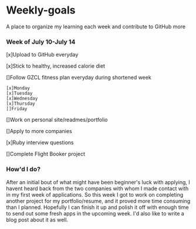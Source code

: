 # Weekly-goals
A place to organize my learning each week and contribute to GitHub more

### Week of July 10-July 14

[x]Upload to GitHub everyday

[x]Stick to healthy, increased calorie diet

[]Follow GZCL fitness plan everyday during shortened week

    [x]Monday
    [x]Tuesday
    [x]Wednesday
    [x]Thursday
    []Friday

[]Work on personal site/readmes/portfolio

[]Apply to more companies

[x]Ruby interview questions

[]Complete Flight Booker project

### How'd I do?
After an initial bout of what might have been beginner's luck with applying, I havent heard back from the two companies with whom I made contact with in my first week of applications. So this week I got to work on completing another project for my portfolio/resume, and it proved more time consuming than I planned. Hopefully I can finish it up and polish it off with enough time to send out some fresh apps in the upcoming week. I'd also like to write a blog post about it as well. 

